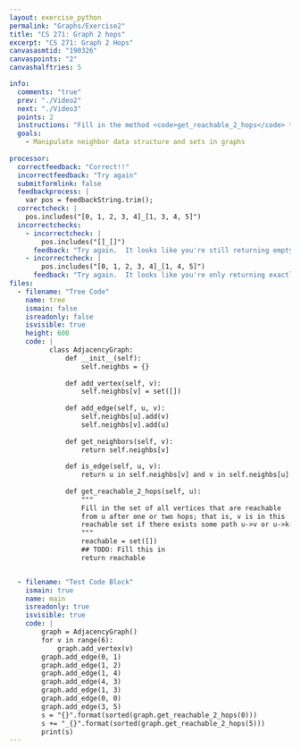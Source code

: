 ```yaml
---
layout: exercise_python
permalink: "Graphs/Exercise2"
title: "CS 271: Graph 2 hops"
excerpt: "CS 271: Graph 2 Hops"
canvasasmtid: "190326"
canvaspoints: "2"
canvashalftries: 5

info:
  comments: "true"
  prev: "./Video2"
  next: "./Video3"
  points: 2
  instructions: "Fill in the method <code>get_reachable_2_hops</code> to compute the set of vertices that are reachable from a particular vertex within 1 or 2 hops."
  goals:
    - Manipulate neighbor data structure and sets in graphs
    
processor:  
  correctfeedback: "Correct!!" 
  incorrectfeedback: "Try again"
  submitformlink: false
  feedbackprocess: | 
    var pos = feedbackString.trim();
  correctcheck: |
    pos.includes("[0, 1, 2, 3, 4]_[1, 3, 4, 5]")
  incorrectchecks:
    - incorrectcheck: |
        pos.includes("[]_[]")
      feedback: "Try again.  It looks like you're still returning empty sets"
    - incorrectcheck: |
        pos.includes("[0, 1, 2, 3, 4]_[1, 4, 5]")
      feedback: "Try again.  It looks like you're only returning exactly two hops!  Be sure also to include the 1 hop vertices, which you can get directly from the neighbors"
files:
  - filename: "Tree Code"
    name: tree
    ismain: false
    isreadonly: false
    isvisible: true
    height: 600
    code: | 
          class AdjacencyGraph:
              def __init__(self):
                  self.neighbs = {}
              
              def add_vertex(self, v):
                  self.neighbs[v] = set([])
              
              def add_edge(self, u, v):
                  self.neighbs[u].add(v)
                  self.neighbs[v].add(u)
              
              def get_neighbors(self, v):
                  return self.neighbs[v]
              
              def is_edge(self, u, v):
                  return u in self.neighbs[v] and v in self.neighbs[u]
              
              def get_reachable_2_hops(self, u):
                  """
                  Fill in the set of all vertices that are reachable
                  from u after one or two hops; that is, v is in this
                  reachable set if there exists some path u->v or u->k->v
                  """
                  reachable = set([])
                  ## TODO: Fill this in
                  return reachable


  - filename: "Test Code Block"
    ismain: true
    name: main
    isreadonly: true
    isvisible: true
    code: |
        graph = AdjacencyGraph()
        for v in range(6):
            graph.add_vertex(v)
        graph.add_edge(0, 1)
        graph.add_edge(1, 2)
        graph.add_edge(1, 4)
        graph.add_edge(4, 3)
        graph.add_edge(1, 3)
        graph.add_edge(0, 0)
        graph.add_edge(3, 5)
        s = "{}".format(sorted(graph.get_reachable_2_hops(0)))
        s += "_{}".format(sorted(graph.get_reachable_2_hops(5)))
        print(s)
---
```

